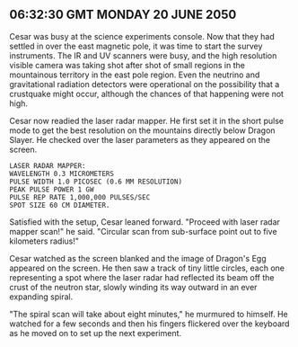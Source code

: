 ## 06:32:30 GMT MONDAY 20 JUNE 2050
Cesar was busy at the science experiments console. Now that they had settled in over the east magnetic pole, it was time to start the survey instruments. The IR and UV scanners were busy, and the high resolution visible camera was taking shot after shot of small regions in the mountainous territory in the east pole region. Even the neutrino and gravitational radiation detectors were operational on the possibility that a crustquake might occur, although the chances of that happening were not high.

Cesar now readied the laser radar mapper. He first set it in the short pulse mode to get the best resolution on the mountains directly below Dragon Slayer. He checked over the laser parameters as they appeared on the screen.

    LASER RADAR MAPPER:
    WAVELENGTH 0.3 MICROMETERS
    PULSE WIDTH 1.0 PICOSEC (0.6 MM RESOLUTION)
    PEAK PULSE POWER 1 GW
    PULSE REP RATE 1,000,000 PULSES/SEC
    SPOT SIZE 60 CM DIAMETER.

Satisfied with the setup, Cesar leaned forward. "Proceed with laser radar mapper scan!" he said. "Circular scan from sub-surface point out to five kilometers radius!"

Cesar watched as the screen blanked and the image of Dragon's Egg appeared on the screen. He then saw a track of tiny little circles, each one representing a spot where the laser radar had reflected its beam off the crust of the neutron star, slowly winding its way outward in an ever expanding spiral.

"The spiral scan will take about eight minutes," he murmured to himself. He watched for a few seconds and then his fingers flickered over the keyboard as he moved on to set up the next experiment.